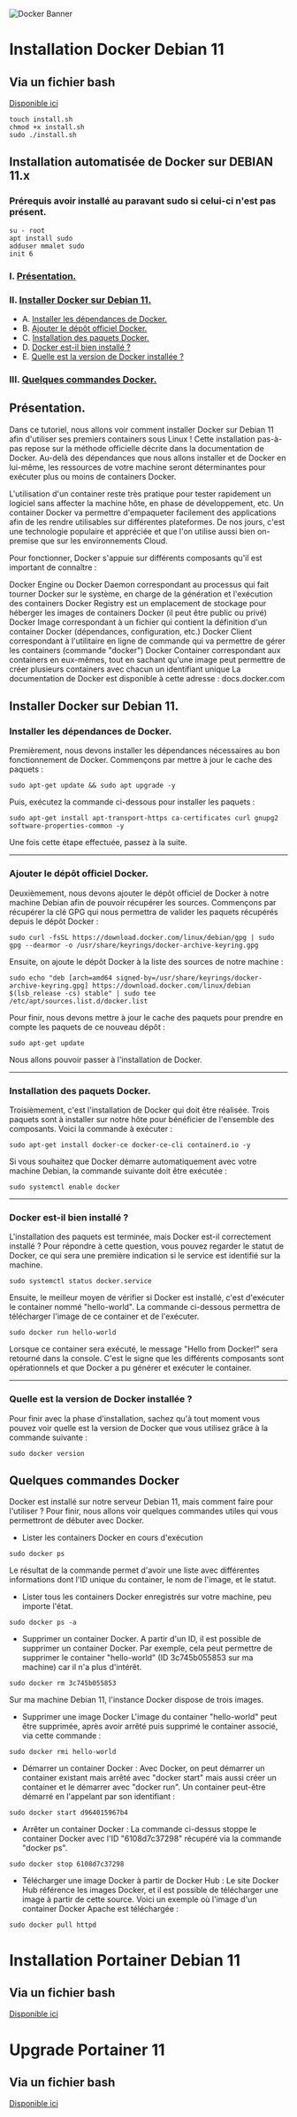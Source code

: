![Docker Banner](https://thingsolver.com/wp-content/uploads/docker-cover.png)
# Installation Docker Debian 11

## Via un fichier bash
[Disponible ici](install-docker.sh)
```
touch install.sh
chmod +x install.sh
sudo ./install.sh
```
## Installation automatisée de Docker sur DEBIAN 11.x
### Prérequis avoir installé au paravant sudo si celui-ci n'est pas présent.

```
su - root
apt install sudo
adduser mmalet sudo
init 6
```

### I. [Présentation.](#présentation)
### II. [Installer Docker sur Debian 11.](#installer-docker-sur-debian-11)
   - A. [Installer les dépendances de Docker.](#installer-les-dépendances-de-docker)
   - B. [Ajouter le dépôt officiel Docker.](#ajouter-le-dépôt-officiel-docker)
   - C. [Installation des paquets Docker.](#installation-des-paquets-docker)
   - D. [Docker est-il bien installé ?](#docker-est-il-bien-installé-)
   - E. [Quelle est la version de Docker installée ?](#quelle-est-la-version-de-docker-installée-)
### III. [Quelques commandes Docker.](#quelques-commandes-docker)

<a name="présentation"></a>
## Présentation.
Dans ce tutoriel, nous allons voir comment installer Docker sur Debian 11 afin d'utiliser ses premiers containers sous Linux !
Cette installation pas-à-pas repose sur la méthode officielle décrite dans la documentation de Docker.
Au-delà des dépendances que nous allons installer et de Docker en lui-même, les ressources de votre machine seront déterminantes pour exécuter plus ou moins de containers Docker.

L'utilisation d'un container reste très pratique pour tester rapidement un logiciel sans affecter la machine hôte, en phase de développement, etc.
Un container Docker va permettre d'empaqueter facilement des applications afin de les rendre utilisables sur différentes plateformes.
De nos jours, c'est une technologie populaire et appréciée et que l'on utilise aussi bien on-premise que sur les environnements Cloud.

Pour fonctionner, Docker s'appuie sur différents composants qu'il est important de connaître :

Docker Engine ou Docker Daemon correspondant au processus qui fait tourner Docker sur le système, en charge de la génération et l'exécution des containers
Docker Registry est un emplacement de stockage pour héberger les images de containers Docker (il peut être public ou privé)
Docker Image correspondant à un fichier qui contient la définition d'un container Docker (dépendances, configuration, etc.)
Docker Client correspondant à l'utilitaire en ligne de commande qui va permettre de gérer les containers (commande "docker")
Docker Container correspondant aux containers en eux-mêmes, tout en sachant qu'une image peut permettre de créer plusieurs containers avec chacun un identifiant unique
La documentation de Docker est disponible à cette adresse : docs.docker.com

<a name="installer-docker-sur-debian-11"></a>
## Installer Docker sur Debian 11.
<a name="installer-les-dépendances-de-docker"></a>
### Installer les dépendances de Docker.

Premièrement, nous devons installer les dépendances nécessaires au bon fonctionnement de Docker. Commençons par mettre à jour le cache des paquets :
```
sudo apt-get update && sudo apt upgrade -y
```
Puis, exécutez la commande ci-dessous pour installer les paquets :
```
sudo apt-get install apt-transport-https ca-certificates curl gnupg2 software-properties-common -y
```
Une fois cette étape effectuée, passez à la suite.

-----------------------------------------
<a name="ajouter-le-dépôt-officiel-docker"></a>
### Ajouter le dépôt officiel Docker.

Deuxièmement, nous devons ajouter le dépôt officiel de Docker à notre machine Debian afin de pouvoir récupérer les sources. Commençons par récupérer la clé GPG qui nous permettra de valider les paquets récupérés depuis le dépôt Docker :
```
sudo curl -fsSL https://download.docker.com/linux/debian/gpg | sudo gpg --dearmor -o /usr/share/keyrings/docker-archive-keyring.gpg
```
Ensuite, on ajoute le dépôt Docker à la liste des sources de notre machine :
```
sudo echo "deb [arch=amd64 signed-by=/usr/share/keyrings/docker-archive-keyring.gpg] https://download.docker.com/linux/debian $(lsb_release -cs) stable" | sudo tee /etc/apt/sources.list.d/docker.list
```
Pour finir, nous devons mettre à jour le cache des paquets pour prendre en compte les paquets de ce nouveau dépôt :
```
sudo apt-get update
```
Nous allons pouvoir passer à l'installation de Docker.

-----------------------------------------
<a name="installation-des-paquets-docker"></a>
### Installation des paquets Docker.

Troisièmement, c'est l'installation de Docker qui doit être réalisée.
Trois paquets sont à installer sur notre hôte pour bénéficier de l'ensemble des composants. Voici la commande à exécuter :
```
sudo apt-get install docker-ce docker-ce-cli containerd.io -y
```
Si vous souhaitez que Docker démarre automatiquement avec votre machine Debian, la commande suivante doit être exécutée :
```
sudo systemctl enable docker
```

-----------------------------------------
<a name="docker-est-il-bien-installé-"></a>
### Docker est-il bien installé ?

L'installation des paquets est terminée, mais Docker est-il correctement installé ?
Pour répondre à cette question, vous pouvez regarder le statut de Docker, ce qui sera une première indication si le service est identifié sur la machine.
```
sudo systemctl status docker.service
```
Ensuite, le meilleur moyen de vérifier si Docker est installé, c'est d'exécuter le container nommé "hello-world".
La commande ci-dessous permettra de télécharger l'image de ce container et de l'exécuter.
```
sudo docker run hello-world
```
Lorsque ce container sera exécuté, le message "Hello from Docker!" sera retourné dans la console.
C'est le signe que les différents composants sont opérationnels et que Docker a pu générer et exécuter le container.

-----------------------------------------
<a name="quelle-est-la-version-de-docker-installée-"></a>
### Quelle est la version de Docker installée ?

Pour finir avec la phase d'installation, sachez qu'à tout moment vous pouvez voir quelle est la version de Docker que vous utilisez grâce à la commande suivante :
```
sudo docker version
```

<a name="quelques-commandes-docker"></a>
## Quelques commandes Docker
Docker est installé sur notre serveur Debian 11, mais comment faire pour l'utiliser ? Pour finir, nous allons voir quelques commandes utiles qui vous permettront de débuter avec Docker.

 - Lister les containers Docker en cours d'exécution
```
sudo docker ps
```
Le résultat de la commande permet d'avoir une liste avec différentes informations dont l'ID unique du container, le nom de l'image, et le statut.

 - Lister tous les containers Docker enregistrés sur votre machine, peu importe l'état.
```
sudo docker ps -a
```
 - Supprimer un container Docker.
A partir d'un ID, il est possible de supprimer un container Docker.
Par exemple, cela peut permettre de supprimer le container "hello-world" (ID 3c745b055853 sur ma machine) car il n'a plus d'intérêt.
```
sudo docker rm 3c745b055853
```
Sur ma machine Debian 11, l'instance Docker dispose de trois images.

 - Supprimer une image Docker
L'image du container "hello-world" peut être supprimée, après avoir arrêté puis supprimé le container associé, via cette commande :
```
sudo docker rmi hello-world
```
 - Démarrer un container Docker :
Avec Docker, on peut démarrer un container existant mais arrêté avec "docker start" mais aussi créer un container et le démarrer avec "docker run".
Un container peut-être démarré en l'appelant par son identifiant :
```
sudo docker start d964015967b4
```
 - Arrêter un container Docker :
La commande ci-dessus stoppe le container Docker avec l'ID "6108d7c37298" récupéré via la commande "docker ps".
```
sudo docker stop 6108d7c37298
```
 - Télécharger une image Docker à partir de Docker Hub :
Le site Docker Hub référence les images Docker, et il est possible de télécharger une image à partir de cette source.
Voici un exemple où l'image d'un container Docker Apache est téléchargée :
```
sudo docker pull httpd
```
# Installation Portainer Debian 11

## Via un fichier bash
[Disponible ici](install-portainer.sh)

# Upgrade Portainer 11

## Via un fichier bash
[Disponible ici](upgrade-portainer.sh)

